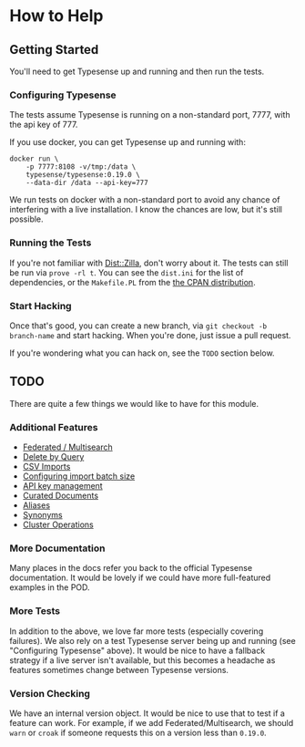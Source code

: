 # How to Help

## Getting Started

You'll need to get Typesense up and running and then run the tests.

### Configuring Typesense

The tests assume Typesense is running on a non-standard port, 7777, with the
api key of 777.

If you use docker, you can get Typesense up and running with:

    docker run \
        -p 7777:8108 -v/tmp:/data \
        typesense/typesense:0.19.0 \
        --data-dir /data --api-key=777

We run tests on docker with a non-standard port to avoid any chance of
interfering with a live installation. I know the chances are low, but it's
still possible.

### Running the Tests

If you're not familiar with
[Dist::Zilla](https://metacpan.org/pod/Dist::Zilla), don't worry about it. The
tests can still be run via `prove -rl t`. You can see the `dist.ini` for the
list of dependencies, or the `Makefile.PL` from the [the CPAN
distribution](https://metacpan.org/pod/Search::Typesense).

### Start Hacking

Once that's good, you can create a new branch, via `git checkout -b
branch-name` and start hacking. When you're done, just issue a pull request.

If you're wondering what you can hack on, see the `TODO` section below.

## TODO

There are quite a few things we would like to have for this module.

### Additional Features

* [Federated / Multisearch](https://typesense.org/docs/0.19.0/api/documents.html#federated-multi-search)
* [Delete by Query](https://typesense.org/docs/0.19.0/api/documents.html#delete-by-query)
* [CSV Imports](https://typesense.org/docs/0.19.0/api/documents.html#import-a-csv-file)
* [Configuring import batch size](https://typesense.org/docs/0.19.0/api/documents.html#configure-batch-size)
* [API key management](https://typesense.org/docs/0.19.0/api/api-keys.html)
* [Curated Documents](https://typesense.org/docs/0.19.0/api/curation.html)
* [Aliases](https://typesense.org/docs/0.19.0/api/collection-alias.html)
* [Synonyms](https://typesense.org/docs/0.19.0/api/synonyms.html)
* [Cluster Operations](https://typesense.org/docs/0.19.0/api/cluster-operations.html)

### More Documentation

Many places in the docs refer you back to the official Typesense
documentation. It would be lovely if we could have more full-featured examples
in the POD.

### More Tests

In addition to the above, we love far more tests (especially covering
failures). We also rely on a test Typesense server being up and running (see
"Configuring Typesense" above). It would be nice to have a fallback strategy
if a live server isn't available, but this becomes a headache as features
sometimes change between Typesense versions.

### Version Checking

We have an internal version object. It would be nice to use that to test if
a feature can work. For example, if we add Federated/Multisearch, we should
`warn` or `croak` if someone requests this on a version less than `0.19.0`.
